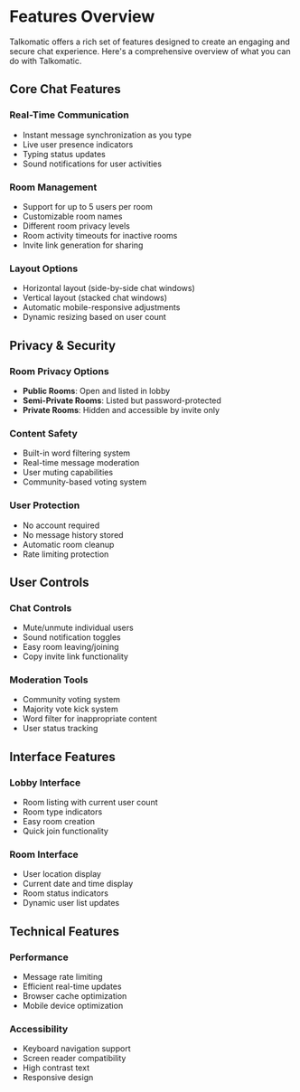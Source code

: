 # Features Overview

Talkomatic offers a rich set of features designed to create an engaging and secure chat experience. Here's a comprehensive overview of what you can do with Talkomatic.

## Core Chat Features

### Real-Time Communication
- Instant message synchronization as you type
- Live user presence indicators
- Typing status updates
- Sound notifications for user activities

### Room Management
- Support for up to 5 users per room
- Customizable room names
- Different room privacy levels
- Room activity timeouts for inactive rooms
- Invite link generation for sharing

### Layout Options
- Horizontal layout (side-by-side chat windows)
- Vertical layout (stacked chat windows)
- Automatic mobile-responsive adjustments
- Dynamic resizing based on user count

## Privacy & Security

### Room Privacy Options
- **Public Rooms**: Open and listed in lobby
- **Semi-Private Rooms**: Listed but password-protected
- **Private Rooms**: Hidden and accessible by invite only

### Content Safety
- Built-in word filtering system
- Real-time message moderation
- User muting capabilities
- Community-based voting system

### User Protection
- No account required
- No message history stored
- Automatic room cleanup
- Rate limiting protection

## User Controls

### Chat Controls
- Mute/unmute individual users
- Sound notification toggles
- Easy room leaving/joining
- Copy invite link functionality

### Moderation Tools
- Community voting system
- Majority vote kick system
- Word filter for inappropriate content
- User status tracking

## Interface Features

### Lobby Interface
- Room listing with current user count
- Room type indicators
- Easy room creation
- Quick join functionality

### Room Interface
- User location display
- Current date and time display
- Room status indicators
- Dynamic user list updates

## Technical Features

### Performance
- Message rate limiting
- Efficient real-time updates
- Browser cache optimization
- Mobile device optimization

### Accessibility
- Keyboard navigation support
- Screen reader compatibility
- High contrast text
- Responsive design
